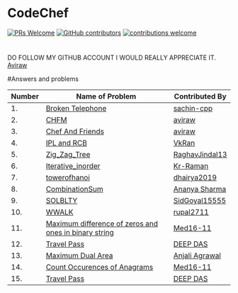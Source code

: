 # CodeChef 
[![PRs Welcome](https://img.shields.io/badge/PRs-welcome-brightgreen.svg?style=flat-square)](http://makeapullrequest.com)
[![GitHub contributors](https://img.shields.io/github/contributors/aviraw/CodeChef.svg)](https://github.com/aviraw/CodeChef/graphs/contributors)
[![contributions welcome](https://img.shields.io/static/v1.svg?label=Contributions&message=Welcome&color=0059b3&style=flat-square)](https://github.com/aviraw/CodeChef/blob/master/CONTRIBUTING.md)&nbsp;
#

DO FOLLOW MY GITHUB ACCOUNT I WOULD REALLY APPRECIATE IT. [Aviraw](https://github.com/aviraw/)


#Answers and problems

| Number | Name of Problem | Contributed By |
|-|-|-|
|1.|[Broken Telephone](https://github.com/aviraw/CodeChef/blob/master/Broken%20Telephone)|[sachin-cpp](https://github.com/sachin-cpp)|
|2.|[CHFM](https://github.com/aviraw/CodeChef/blob/master/CHFM)|[aviraw](https://github.com/aviraw)|
|3.|[Chef And Friends](https://github.com/aviraw/CodeChef/blob/master/Chef%20And%20Friends)|[aviraw](https://github.com/aviraw)|
|4.|[IPL and RCB](https://github.com/VkRan/CodeChef-1/blob/master/IPL%20and%20RCB.cpp)|[VkRan](https://github.com/VkRan)
|5.|[Zig_Zag_Tree](https://github.com/aviraw/CodeChef/blob/master/Broken%20Telephone)|[RaghavJindal13](https://github.com/RaghavJindal13)|
|6.|[Iterative_inorder](https://github.com/aviraw/CodeChef/blob/master/Broken%20Telephone)|[Kr-Raman](https://github.com/Kr-Raman)|
|7.|[towerofhanoi](https://github.com/dhairya2019/CodeChef/blob/master/towerofhanoi.cpp/)|[dhairya2019](https://github.com/dhairya2019)|
|8.|[CombinationSum](https://github.com/ananya07105/CodeChef/blob/master/CombinationSum)|[Ananya Sharma](https://github.com/ananya07105)|
|9.|[SOLBLTY](https://github.com/SidGoyal15555/CodeChef/commit/dca992f0f3b7f0d9887f7fcf0f3a20f693730319)|[SidGoyal15555](https://github.com/SidGoyal15555)|
|10.|[WWALK](https://github.com/rupal2711/CodeChef/commit/c732c1b93a9a8b8059a9b044c9a1b1551c9151ff)|[rupal2711](https://github.com/rupal2711)|
|11.|[Maximum difference of zeros and ones in binary string](https://github.com/Med16-11/CodeChef/blob/master/Maximum%20difference%20of%200s%20and%201s%20in%20binary%20string.cpp)|[Med16-11](https://github.com/Med16-11)|
|12.|[Travel Pass](https://github.com/aviraw/CodeChef/blob/master/Travel_Pass.cpp)|[DEEP DAS](https://github.com/myselfdeepdas)|
|13.|[Maximum Dual Area](https://github.com/AnjiAgrawal/CodeChef/blob/master/Minimum%20Dual%20Area.cpp)|[Anjali Agrawal](https://github.com/AnjiAgrawal)|
|14.|[Count Occurences of Anagrams](https://github.com/Med16-11/CodeChef/blob/master/Count%20Occurences%20of%20Anagrams.cpp)|[Med16-11](https://github.com/Med16-11)|
|15.|[Travel Pass](https://github.com/aviraw/CodeChef/blob/master/Travel_Pass.cpp)|[DEEP DAS](https://github.com/myselfdeepdas)|



